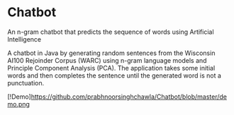 # Chatbot
An n-gram chatbot that predicts the sequence of words using Artificial Intelligence

A chatbot in Java by generating random sentences from the Wisconsin AI100 Rejoinder Corpus (WARC) using n-gram language models and Principle Component Analysis (PCA). The application takes some initial words and then completes the sentence until the generated word is not a punctuation.

[!Demo]https://github.com/prabhnoorsinghchawla/Chatbot/blob/master/demo.png
